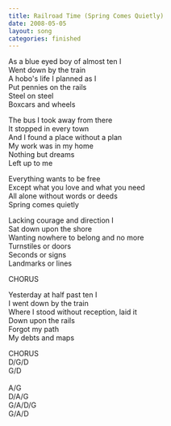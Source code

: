 ```yaml
---
title: Railroad Time (Spring Comes Quietly)
date: 2008-05-05
layout: song
categories: finished
---
```

As a blue eyed boy of almost ten I  
Went down by the train  
A hobo's life I planned as I  
Put pennies on the rails  
Steel on steel  
Boxcars and wheels

The bus I took away from there  
It stopped in every town  
And I found a place without a plan  
My work was in my home  
Nothing but dreams  
Left up to me

<div class="chorus">
Everything wants to be free<br />
  Except what you love and what you need<br />
  All alone without words or deeds<br />
  Spring comes quietly
</div>

Lacking courage and direction I  
Sat down upon the shore  
Wanting nowhere to belong and no more  
Turnstiles or doors  
Seconds or signs  
Landmarks or lines

<div class="chorus">CHORUS</div>

Yesterday at half past ten I  
I went down by the train  
Where I stood without reception, laid it  
Down upon the rails  
Forgot my path  
My debts and maps

<div class="chorus">CHORUS</div>

<div class="chords">
  D/G/D<br />
  G/D<br />
  <br />
  A/G<br />
  D/A/G<br />
  G/A/D/G<br />
  G/A/D
</div>
